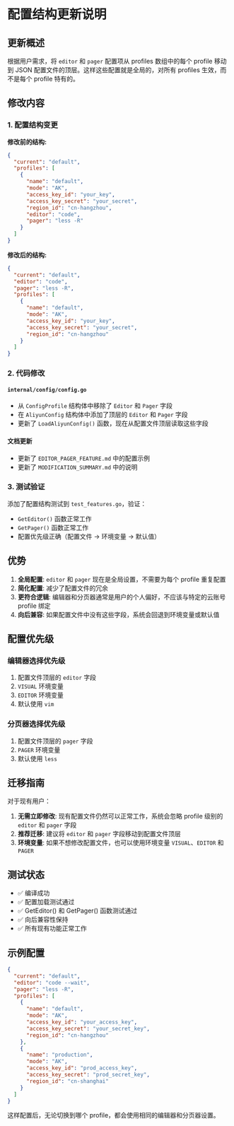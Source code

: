 # 配置结构更新说明

## 更新概述

根据用户需求，将 `editor` 和 `pager` 配置项从 profiles 数组中的每个 profile 移动到 JSON 配置文件的顶层。这样这些配置就是全局的，对所有 profiles 生效，而不是每个 profile 特有的。

## 修改内容

### 1. 配置结构变更

**修改前的结构:**
```json
{
  "current": "default",
  "profiles": [
    {
      "name": "default",
      "mode": "AK",
      "access_key_id": "your_key",
      "access_key_secret": "your_secret",
      "region_id": "cn-hangzhou",
      "editor": "code",
      "pager": "less -R"
    }
  ]
}
```

**修改后的结构:**
```json
{
  "current": "default",
  "editor": "code",
  "pager": "less -R",
  "profiles": [
    {
      "name": "default",
      "mode": "AK",
      "access_key_id": "your_key",
      "access_key_secret": "your_secret",
      "region_id": "cn-hangzhou"
    }
  ]
}
```

### 2. 代码修改

#### `internal/config/config.go`
- 从 `ConfigProfile` 结构体中移除了 `Editor` 和 `Pager` 字段
- 在 `AliyunConfig` 结构体中添加了顶层的 `Editor` 和 `Pager` 字段
- 更新了 `LoadAliyunConfig()` 函数，现在从配置文件顶层读取这些字段

#### 文档更新
- 更新了 `EDITOR_PAGER_FEATURE.md` 中的配置示例
- 更新了 `MODIFICATION_SUMMARY.md` 中的说明

### 3. 测试验证

添加了配置结构测试到 `test_features.go`，验证：
- `GetEditor()` 函数正常工作
- `GetPager()` 函数正常工作
- 配置优先级正确（配置文件 → 环境变量 → 默认值）

## 优势

1. **全局配置**: `editor` 和 `pager` 现在是全局设置，不需要为每个 profile 重复配置
2. **简化配置**: 减少了配置文件的冗余
3. **更符合逻辑**: 编辑器和分页器通常是用户的个人偏好，不应该与特定的云账号 profile 绑定
4. **向后兼容**: 如果配置文件中没有这些字段，系统会回退到环境变量或默认值

## 配置优先级

### 编辑器选择优先级
1. 配置文件顶层的 `editor` 字段
2. `VISUAL` 环境变量
3. `EDITOR` 环境变量
4. 默认使用 `vim`

### 分页器选择优先级
1. 配置文件顶层的 `pager` 字段
2. `PAGER` 环境变量
3. 默认使用 `less`

## 迁移指南

对于现有用户：

1. **无需立即修改**: 现有配置文件仍然可以正常工作，系统会忽略 profile 级别的 `editor` 和 `pager` 字段
2. **推荐迁移**: 建议将 `editor` 和 `pager` 字段移动到配置文件顶层
3. **环境变量**: 如果不想修改配置文件，也可以使用环境变量 `VISUAL`、`EDITOR` 和 `PAGER`

## 测试状态

- ✅ 编译成功
- ✅ 配置加载测试通过
- ✅ GetEditor() 和 GetPager() 函数测试通过
- ✅ 向后兼容性保持
- ✅ 所有现有功能正常工作

## 示例配置

```json
{
  "current": "default",
  "editor": "code --wait",
  "pager": "less -R",
  "profiles": [
    {
      "name": "default",
      "mode": "AK",
      "access_key_id": "your_access_key",
      "access_key_secret": "your_secret_key",
      "region_id": "cn-hangzhou"
    },
    {
      "name": "production",
      "mode": "AK",
      "access_key_id": "prod_access_key",
      "access_key_secret": "prod_secret_key",
      "region_id": "cn-shanghai"
    }
  ]
}
```

这样配置后，无论切换到哪个 profile，都会使用相同的编辑器和分页器设置。 